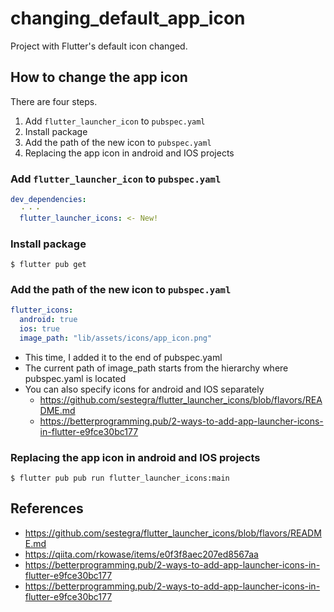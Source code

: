 # changing_default_app_icon

Project with Flutter's default icon changed.

## How to change the app icon

There are four steps.

1. Add `flutter_launcher_icon` to `pubspec.yaml`
1. Install package
1. Add the path of the new icon to `pubspec.yaml`
1. Replacing the app icon in android and IOS projects

### Add `flutter_launcher_icon` to `pubspec.yaml`

```pubspec.yaml
dev_dependencies:
  ・・・
  flutter_launcher_icons: <- New!
```

### Install package

```
$ flutter pub get
```

### Add the path of the new icon to `pubspec.yaml`

```pubspec.yaml
flutter_icons:
  android: true 
  ios: true
  image_path: "lib/assets/icons/app_icon.png"
```

- This time, I added it to the end of pubspec.yaml
- The current path of image_path starts from the hierarchy where pubspec.yaml is located
- You can also specify icons for android and IOS separately
    - https://github.com/sestegra/flutter_launcher_icons/blob/flavors/README.md
    - https://betterprogramming.pub/2-ways-to-add-app-launcher-icons-in-flutter-e9fce30bc177

### Replacing the app icon in android and IOS projects

```
$ flutter pub pub run flutter_launcher_icons:main
```

## References

- https://github.com/sestegra/flutter_launcher_icons/blob/flavors/README.md
- https://qiita.com/rkowase/items/e0f3f8aec207ed8567aa
- https://betterprogramming.pub/2-ways-to-add-app-launcher-icons-in-flutter-e9fce30bc177
- https://betterprogramming.pub/2-ways-to-add-app-launcher-icons-in-flutter-e9fce30bc177
